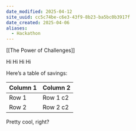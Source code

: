 ```yaml
---
date_modified: 2025-04-12
site_uuid: cc5c74be-c6e3-43f9-8b23-ba5bc0b3917f
date_created: 2025-04-06
aliases:
  - Hackathon
---
```


[[The Power of Challenges]]


Hi Hi Hi Hi

Here’s a table of savings:


| Column 1 | Column 2 |
|----------|----------|
| Row 1    | Row 1 c2 |
| Row 2    | Row 2 c2 |


Pretty cool, right?

